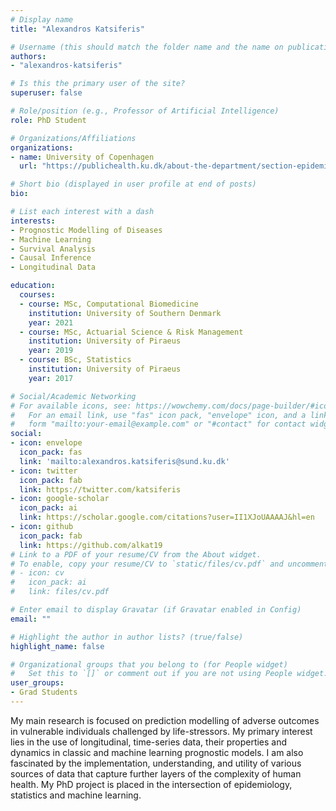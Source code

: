 ```yaml
---
# Display name
title: "Alexandros Katsiferis"

# Username (this should match the folder name and the name on publications)
authors:
- "alexandros-katsiferis"

# Is this the primary user of the site?
superuser: false

# Role/position (e.g., Professor of Artificial Intelligence)
role: PhD Student

# Organizations/Affiliations
organizations:
- name: University of Copenhagen
  url: "https://publichealth.ku.dk/about-the-department/section-epidemiology/"

# Short bio (displayed in user profile at end of posts)
bio:

# List each interest with a dash
interests:
- Prognostic Modelling of Diseases
- Machine Learning
- Survival Analysis
- Causal Inference
- Longitudinal Data

education:
  courses:
  - course: MSc, Computational Biomedicine
    institution: University of Southern Denmark
    year: 2021
  - course: MSc, Actuarial Science & Risk Management
    institution: University of Piraeus
    year: 2019
  - course: BSc, Statistics
    institution: University of Piraeus
    year: 2017

# Social/Academic Networking
# For available icons, see: https://wowchemy.com/docs/page-builder/#icons
#   For an email link, use "fas" icon pack, "envelope" icon, and a link in the
#   form "mailto:your-email@example.com" or "#contact" for contact widget.
social:
- icon: envelope
  icon_pack: fas
  link: 'mailto:alexandros.katsiferis@sund.ku.dk'
- icon: twitter
  icon_pack: fab
  link: https://twitter.com/katsiferis
- icon: google-scholar
  icon_pack: ai
  link: https://scholar.google.com/citations?user=II1XJoUAAAAJ&hl=en
- icon: github
  icon_pack: fab
  link: https://github.com/alkat19
# Link to a PDF of your resume/CV from the About widget.
# To enable, copy your resume/CV to `static/files/cv.pdf` and uncomment the lines below.
# - icon: cv
#   icon_pack: ai
#   link: files/cv.pdf

# Enter email to display Gravatar (if Gravatar enabled in Config)
email: ""

# Highlight the author in author lists? (true/false)
highlight_name: false

# Organizational groups that you belong to (for People widget)
#   Set this to `[]` or comment out if you are not using People widget.
user_groups:
- Grad Students
---
```

 My main research is focused on prediction modelling of adverse outcomes in vulnerable individuals challenged by life-stressors. My primary interest lies in the use of longitudinal, time-series data, their properties and dynamics in classic and machine learning prognostic models. I am also fascinated by the implementation, understanding, and utility of various sources of data that capture further layers of the complexity of human health. My PhD project is placed in the intersection of epidemiology, statistics and machine learning.
